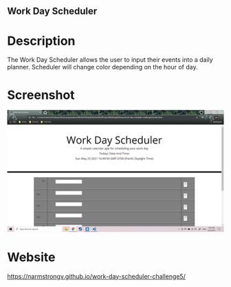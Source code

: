 ## Work Day Scheduler

# Description
The Work Day Scheduler allows the user to input their events into a daily planner. Scheduler will change color depending on the hour of day.

# Screenshot
![Work Day Scheduler Screenshot](Develop/images/Test_Sched.png)

# Website
https://narmstrongv.github.io/work-day-scheduler-challenge5/